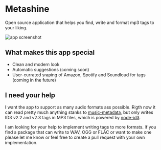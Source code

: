 # Metashine
Open source application that helps you find, write and format mp3 tags to your liking.

![app screenshot](https://i.imgur.com/bQjdMud.png)

## What makes this app special
- Clean and modern look
- Automatic suggestions (coming soon)
- User-currated sraping of Amazon, Spotify and Soundloud for tags (coming in the future)

## I need your help
I want the app to support as many audio formats ass possible. Rigth now it can read pretty much anything stanks to [music-metadata](https://github.com/Borewit/music-metadata), but only writes ID3 v2.2 and v2.3 tags in MP3 files, which is powered by [node-id3](https://github.com/Zazama/node-id3).

I am looking for your help to implement writing tags to more formats. If you find a package that can write to WAV, OGG or FLAC or want to make one please let me know or feel free to create a pull request with your own implementation.
